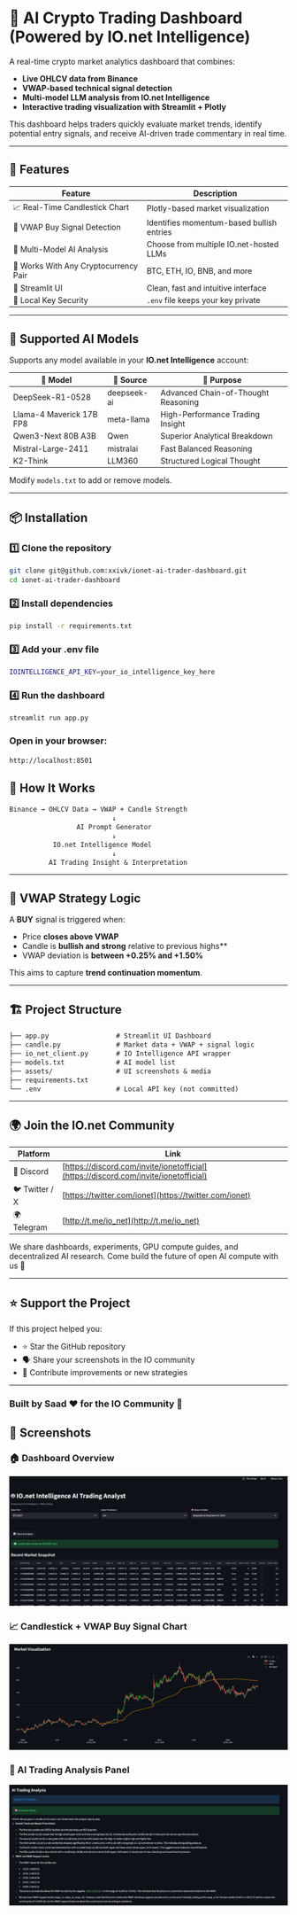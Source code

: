 # 🤖 AI Crypto Trading Dashboard (Powered by IO.net Intelligence)

A real-time crypto market analytics dashboard that combines:
- **Live OHLCV data from Binance**
- **VWAP-based technical signal detection**
- **Multi-model LLM analysis from IO.net Intelligence**
- **Interactive trading visualization with Streamlit + Plotly**

This dashboard helps traders quickly evaluate market trends, identify potential entry signals, and receive AI-driven trade commentary in real time.

---

## 🚀 Features

| Feature | Description |
|--------|-------------|
| 📈 Real-Time Candlestick Chart | Plotly-based market visualization |
| 🎯 VWAP Buy Signal Detection | Identifies momentum-based bullish entries |
| 🧠 Multi-Model AI Analysis | Choose from multiple IO.net-hosted LLMs |
| 🔄 Works With Any Cryptocurrency Pair | BTC, ETH, IO, BNB, and more |
| 🧩 Streamlit UI | Clean, fast and intuitive interface |
| 🔐 Local Key Security | `.env` file keeps your key private |

---

## 🧠 Supported AI Models

Supports any model available in your **IO.net Intelligence** account:

| 🧠 Model | 💼 Source | 📝 Purpose |
|--------|---------|---------|
| DeepSeek-R1-0528 | deepseek-ai | Advanced Chain-of-Thought Reasoning |
| Llama-4 Maverick 17B FP8 | meta-llama | High-Performance Trading Insight |
| Qwen3-Next 80B A3B | Qwen | Superior Analytical Breakdown |
| Mistral-Large-2411 | mistralai | Fast Balanced Reasoning |
| K2-Think | LLM360 | Structured Logical Thought |

Modify `models.txt` to add or remove models.

---

## 📦 Installation

### 1️⃣ Clone the repository
```bash
git clone git@github.com:xxivk/ionet-ai-trader-dashboard.git
cd ionet-ai-trader-dashboard
```

### 2️⃣ Install dependencies
```bash
pip install -r requirements.txt
```


### 3️⃣ Add your .env file
```bash
IOINTELLIGENCE_API_KEY=your_io_intelligence_key_here
```

### 4️⃣ Run the dashboard
```bash
streamlit run app.py
```
### Open in your browser:

```bash
http://localhost:8501
```









## 📡 How It Works

```
Binance → OHLCV Data → VWAP + Candle Strength
                          ↓
                 AI Prompt Generator
                          ↓
           IO.net Intelligence Model
                          ↓
          AI Trading Insight & Interpretation
```

---

## 🎯 VWAP Strategy Logic

A **BUY** signal is triggered when:

* Price **closes above VWAP**
* Candle is **bullish and strong** relative to previous highs**
* VWAP deviation is **between +0.25% and +1.50%**

This aims to capture **trend continuation momentum**.

---

## 🏗 Project Structure

```
├── app.py                 # Streamlit UI Dashboard
├── candle.py              # Market data + VWAP + signal logic
├── io_net_client.py       # IO Intelligence API wrapper
├── models.txt             # AI model list
├── assets/                # UI screenshots & media
├── requirements.txt
└── .env                   # Local API key (not committed)
```

---

## 🌍 Join the IO.net Community

| Platform       | Link                                                                                 |
| -------------- | ------------------------------------------------------------------------------------ |
| 💬 Discord     | [https://discord.com/invite/ionetofficial](https://discord.com/invite/ionetofficial) |
| 🐦 Twitter / X | [https://twitter.com/ionet](https://twitter.com/ionet)                               |
| 🌍 Telegram    | [http://t.me/io_net](http://t.me/io_net)                                             |

We share dashboards, experiments, GPU compute guides, and decentralized AI research.
Come build the future of open AI compute with us 🚀

---

## ⭐ Support the Project

If this project helped you:

* ⭐ Star the GitHub repository
* 🗣 Share your screenshots in the IO community
* 🔧 Contribute improvements or new strategies

---

### Built by **Saad** ❤️ for the **IO Community** 💛




## 📸 Screenshots

### 🏠 Dashboard Overview
![Dashboard](https://raw.githubusercontent.com/xxivk/ionet-ai-trader-dashboard/main/assets/dashboard.png)

### 📈 Candlestick + VWAP Buy Signal Chart
![Chart](https://raw.githubusercontent.com/xxivk/ionet-ai-trader-dashboard/main/assets/chart.png)

### 🤖 AI Trading Analysis Panel
![Analysis](https://raw.githubusercontent.com/xxivk/ionet-ai-trader-dashboard/main/assets/analysis.png)


